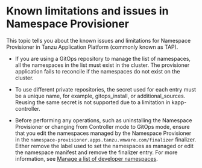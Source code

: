 # Known limitations and issues in Namespace Provisioner

This topic tells you about the known issues and limitations for Namespace Provisioner in Tanzu Application Platform (commonly known as TAP).

- If you are using a GitOps repository to manage the list of namespaces, all the namespaces in the
list must exist in the cluster. The provisioner application fails to reconcile if the namespaces do
not exist on the cluster.

- To use different private repositories, the secret used for each entry must be a unique name, for
example, gitops_install, or additional_sources. Reusing the same secret is not supported due to a
limitation in kapp-controller.

- Before performing any operations, such as uninstalling the Namespace Provisioner or changing
from Controller mode to GitOps mode, ensure that you edit the namespaces managed by the
Namespace Provisioner in the `namespace-provisioner.apps.tanzu.vmware.com/finalizer` finalizer.
Either remove the label used to set the namespaces as managed or edit the namespace manifest and
remove the finalizer entry. For more information, see
[Manage a list of developer namespaces](provision-developer-ns.hbs.md).
